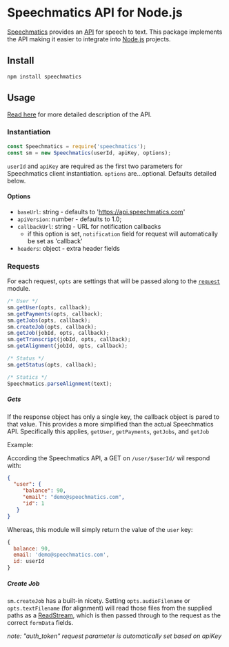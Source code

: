 # Speechmatics API for Node.js

[Speechmatics](https://speechmatics.com) provides an [API](https://speechmatics.com/api-details) for speech to text. This package implements the API making it easier to integrate into [Node.js](https://nodejs.org) projects.

## Install

```
npm install speechmatics
```

## Usage

[Read here](https://speechmatics.com/api-details) for more detailed description of the API.

### Instantiation

```js
const Speechmatics = require('speechmatics');
const sm = new Speechmatics(userId, apiKey, options);
```

`userId` and `apiKey` are required as the first two parameters for Speechmatics client instantiation. `options` are...optional. Defaults detailed below.

#### Options

- `baseUrl`: string - defaults to 'https://api.speechmatics.com'
- `apiVersion`: number - defaults to 1.0;
- `callbackUrl`: string - URL for notification callbacks
  - if this option is set, `notification` field for request will automatically be set as 'callback'
- `headers`: object - extra header fields

### Requests

For each request, `opts` are settings that will be passed along to the [`request`](https://github.com/request/request) module.

```js
/* User */
sm.getUser(opts, callback);
sm.getPayments(opts, callback);
sm.getJobs(opts, callback);
sm.createJob(opts, callback);
sm.getJob(jobId, opts, callback);
sm.getTranscript(jobId, opts, callback);
sm.getAlignment(jobId, opts, callback);

/* Status */
sm.getStatus(opts, callback);

/* Statics */
Speechmatics.parseAlignment(text);
```
##### Gets

If the response object has only a single key, the callback object is pared to that value. This provides a more simplified than the actual Speechmatics API. Specifically this applies, `getUser`, `getPayments`, `getJobs`, and `getJob`

Example:

According the Speechmatics API, a GET on `/user/$userId/` wil respond with:

```json
{
  "user": {
     "balance": 90,
     "email": "demo@speechmatics.com",
     "id": 1
   }
}
```

Whereas, this module will simply return the value of the `user` key:

```js
{
  balance: 90,
  email: 'demo@speechmatics.com',
  id: userId
}
```

##### Create Job

`sm.createJob` has a built-in nicety. Setting `opts.audioFilename` or `opts.textFilename` (for alignment) will read those files from the supplied paths as a [ReadStream](https://nodejs.org/api/fs.html#fs_class_fs_readstream), which is then passed through to the request as the correct `formData` fields.

*note: "auth_token" request parameter is automatically set based on apiKey*
